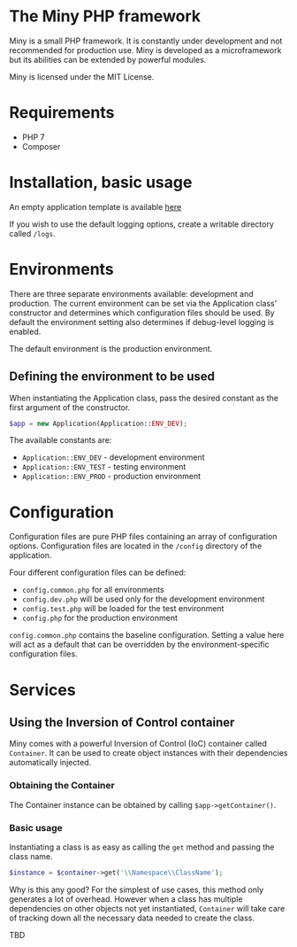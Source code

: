 The Miny PHP framework
=============
Miny is a small PHP framework. It is constantly under development and not recommended for production use.
Miny is developed as a microframework but its abilities can be extended by powerful modules.

Miny is licensed under the MIT License.

Requirements
=============

 * PHP 7
 * Composer

Installation, basic usage
=============
An empty application template is available [here](http://github.com/MinyFramework/AppSkeleton)

If you wish to use the default logging options, create a writable directory called `/logs`.

Environments
=============
There are three separate environments available: development and production. The current environment
can be set via the Application class' constructor and determines which configuration files should be
used. By default the environment setting also determines if debug-level logging is enabled.

The default environment is the production environment.

Defining the environment to be used
----------
When instantiating the Application class, pass the desired constant as the first argument of the constructor.

```php
$app = new Application(Application::ENV_DEV);
```

The available constants are:

 * `Application::ENV_DEV` - development environment
 * `Application::ENV_TEST` - testing environment
 * `Application::ENV_PROD` - production environment

Configuration
=============
Configuration files are pure PHP files containing an array of configuration options.
Configuration files are located in the `/config` directory of the application.

Four different configuration files can be defined:

 * `config.common.php` for all environments
 * `config.dev.php` will be used only for the development environment
 * `config.test.php` will be loaded for the test environment
 * `config.php` for the production environment

`config.common.php` contains the baseline configuration. Setting a value here will act as a default
that can be overridden by the environment-specific configuration files.

Services
=============

Using the Inversion of Control container
-------------
Miny comes with a powerful Inversion of Control (IoC) container called `Container`. It can be used to
create object instances with their dependencies automatically injected.

### Obtaining the Container ###
The Container instance can be obtained by calling `$app->getContainer()`.

### Basic usage ###
Instantiating a class is as easy as calling the `get` method and passing the class name.

```php
$instance = $container->get('\\Namespace\\ClassName');
```

Why is this any good? For the simplest of use cases, this method only generates a lot of overhead.
However when a class has multiple dependencies on other objects not yet instantiated, `Container` will take
care of tracking down all the necessary data needed to create the class.

TBD

